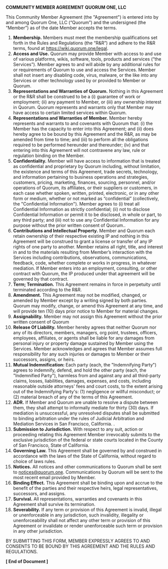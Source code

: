 **COMMUNITY MEMBER AGREEMENT**
**QUORUM ONE, LLC**

This Community Member Agreement (the "Agreement") is entered into by and among Quorum One, LLC (“Quorum”) and the undersigned (the “Member”) as of the date Member accepts the terms. 

1. **Membership.** Members must meet the membership qualifications set forth in the Rules and Regulations (the “R&R”) and adhere to the R&R terms, found at https://wiki.quorum.one/legal.  
1. **Access and Use.** Quorum may provide Member with access to and use of various platforms, wikis, software, tools, products and services (“the Services”). Member agrees to and will abide by any additional rules for or requirements of Quorum to use and access the Services. Member shall not insert any disabling code, virus, malware, or the like into any Services or other technology used by or provided to Member or Quorum.
1. **Representations and Warranties of Quorum.** Nothing in this Agreement or the R&R shall be construed to be a (i) guarantee of work or employment; (ii) any payment to Member, or (iii) any ownership interest in Quorum.  Quorum represents and warrants only that Member may have access to certain limited services within Quorum.   
1. **Representations and Warranties of Member.**  Member hereby represents and warrants to and covenants with Quorum that: (i) the Member has the capacity to enter into this Agreement; and (ii) does hereby agree to be bound by this Agreement and the R&R, as may be amended from time to time; and (iii) to perform all the obligations required to be performed hereunder and thereunder; (iv) and that entering into this Agreement will not contravene any law, rule or regulation binding on the Member. 
1. **Confidentiality.** Member will have access to information that is treated as confidential and proprietary by Quorum including, without limitation, the existence and terms of this Agreement, trade secrets, technology, and information pertaining to business operations and strategies, customers, pricing, marketing, finances, sourcing, personnel, and/or operations of Quorum, its affiliates, or their suppliers or customers, in each case whether spoken, written, printed, electronic, or in any other form or medium, whether or not marked as “confidential” (collectively, the "Confidential Information"). Member agrees to (i) treat all Confidential Information as strictly confidential; (ii) not to disclose Confidential Information or permit it to be disclosed, in whole or part, to any third party; and (iii) not to use any Confidential Information for any purpose without the prior written consent of Quorum..
1. **Contributions and Intellectual Property.**  Member and Quorum each retain ownership of their respective existing IP and nothing in this Agreement will be construed to grant a license or transfer of any IP rights of one party to another. Member retains all right, title, and interest in and to the materials resulting from Member’s interaction with the Services including contributions, observations, communications, feedback, code, whether complete or works in progress, in whatever mediation. If Member enters into an employment, consulting, or other contract with Quorum, the IP produced under that agreement will be governed by that contract.  
1. **Term; Termination.**  This Agreement remains in force in perpetuity until terminated according to the R&R. 
1. **Amendment.** This Agreement may not be modified, changed, or amended by Member except by a writing signed by both parties.   Quorum may modify, change, or amend this Agreement at any time, and will provide ten (10) days prior notice to Member for material changes.
1. **Assignability.** Member may not assign this Agreement without the prior written consent of Quorum
1. **Release Of Liability.** Member hereby agrees that neither Quorum nor any of its directors, members, managers, org point, trustees, officers, employees, affiliates, or agents shall be liable for any damages from personal injury or property damage sustained by Member using the Services. Member acknowledges and agrees that Member assumes full responsibility for any such injuries or damages to Member or their successors, assigns, or heirs.  
1. **Mutual Indemnification:** Each party (each, the "Indemnifying Party") agrees to indemnify, defend, and hold the other party (each, the "Indemnified Party"), harmless from and against any and all third-party claims, losses, liabilities, damages, expenses, and costs, including reasonable outside attorneys' fees and court costs, to the extent arising out of the Indemnifying Party's: (1) negligence or willful misconduct; or (2) material breach of any of the terms of this Agreement. 
1. **ADR.** If Member and Quorum are unable to resolve a dispute between them, they shall attempt to informally mediate for thirty (30) days. If mediation is unsuccessful, any unresolved disputes shall be submitted to binding arbitration under the rules of Judicial Arbitration and Mediation Services in San Francisco, California.  . 
1. **Submission to Jurisdiction.** With respect to any suit, action or proceeding relating this Agreement Member irrevocably submits to the exclusive jurisdiction of the federal or state courts located in the County of San Francisco, State of California. 
1. **Governing Law.** This Agreement shall be governed by and construed in accordance with the laws of the State of California, without regard to choice of laws rules. 
1. **Notices.** All notices and other communications to Quorum shall be sent to [notices@quorum.one](mailto:notices@quorum.one).  Communications by Quorum will be sent to the most recent email provided by Member.
1. **Binding Effect.** This Agreement shall be binding upon and accrue to the benefit of the parties and their respective heirs, legal representatives, successors, and assigns. 
1. **Survival.** All representations, warranties and covenants in this Agreement shall survive its termination. 
1. **Severability.** If any term or provision of this Agreement is invalid, illegal or unenforceable in any jurisdiction, such invalidity, illegality or unenforceability shall not affect any other term or provision of this Agreement or invalidate or render unenforceable such term or provision in any other jurisdiction.

BY SUBMITTING THIS FORM, MEMBER EXPRESSLY AGREES TO AND CONSENTS TO BE BOUND BY THIS AGREEMENT AND THE RULES AND REGULATIONS.

**[ End of Document ]**
